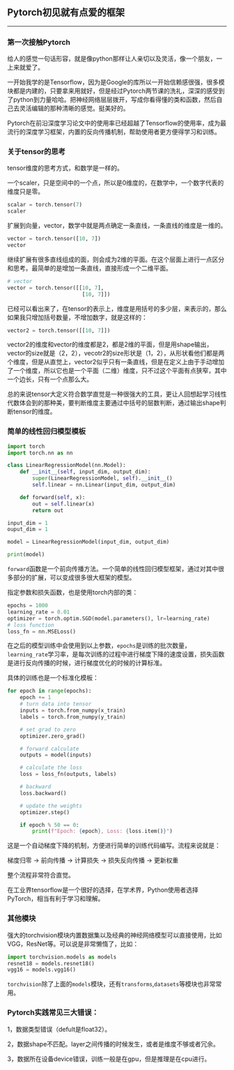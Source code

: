 ## Pytorch初见就有点爱的框架

---

### 第一次接触Pytorch

给人的感觉一句话形容，就是像python那样让人亲切以及灵活，像一个朋友，一上来就爱了。

一开始我学的是Tensorflow，因为是Google的库所以一开始信赖感很强，很多模块都是内建的，只要拿来用就好，但是经过Pytorch两节课的洗礼，深深的感受到了python到力量哈哈。把神经网络层层拨开，写成你看得懂的类和函数，然后自己去灵活编辑的那种清晰的感觉。挺美好的。

Pytorch在前沿深度学习论文中的使用率已经超越了Tensorflow的使用率，成为最流行的深度学习框架，内置的反向传播机制，帮助使用者更方便得学习和训练。

### 关于tensor的思考

tensor维度的思考方式，和数学是一样的。

一个scaler，只是空间中的一个点，所以是0维度的，在数学中，一个数字代表的维度只是零。

```python
scalar = torch.tensor(7)
scaler
```

扩展到向量，vector，数学中就是两点确定一条直线，一条直线的维度是一维的。

```python
vector = torch.tensor([10, 7])
vector
```

继续扩展有很多直线组成的面，则会成为2维的平面。在这个层面上进行一点区分和思考。最简单的是增加一条直线，直接形成一个二维平面。

```python
# vector
vector = torch.tensor([[10, 7],
                        [10, 7]])
```

已经可以看出来了，在tensor的表示上，维度是用括号的多少层，来表示的，那么如果我只增加括号数量，不增加数字，就是这样的：

```python
vector2 = torch.tensor([[10, 7]])
```

vector2的维度和vector的维度都是2，都是2维的平面，但是用shape输出，vector的size就是（2，2），vecotr2的size形状是（1，2），从形状看他们都是两个维度，但是从直觉上，vector2似乎只有一条直线，但是在定义上由于手动增加了一个维度，所以它也是一个平面（二维）维度，只不过这个平面有点狭窄，其中一个边长，只有一个点那么大。

总的来说tensor大定义符合数学直觉是一种很强大的工具，更让人回想起学习线性代数体会到的那种美，要判断维度主要通过中括号的层数判断，通过输出shape判断tensor的维度。


### 简单的线性回归模型模板

```python
import torch
import torch.nn as nn

class LinearRegressionModel(nn.Model):
    def __init__(self, input_dim, output_dim):
        super(LinearRegressionModel, self).__init__()
        self.linear = nn.Linear(input_dim, output_dim)

    def forward(self, x):
        out = self.linear(x)
        return out

input_dim = 1
ouput_dim = 1

model = LinearRegressionModel(input_dim, output_dim)

print(model)
```

`forward`函数是一个前向传播方法。一个简单的线性回归模型框架，通过对其中很多部分的扩展，可以变成很多很大框架的模型。

指定参数和损失函数，也是使用torch内部的类：

```python
epochs = 1000
learning_rate = 0.01
optimizer = torch.optim.SGD(model.parameters(), lr=learning_rate)
# loss function
loss_fn = nn.MSELoss()
```

在之后的模型训练中会使用到以上参数，`epochs`是训练的批次数量，`learning_rate`学习率，是每次训练的过程中进行梯度下降的速度设置，损失函数是进行反向传播的时候，进行梯度优化的时候的计算标准。

具体的训练也是一个标准化模板：

```python
for epoch in range(epochs):
    epoch += 1
    # turn data into tensor
    inputs = torch.from_numpy(x_train)
    labels = torch.from_numpy(y_train)

    # set grad to zero
    optimizer.zero_grad()

    # forward calculate
    outputs = model(inputs)

    # calculate the loss
    loss = loss_fn(outputs, labels)

    # backward
    loss.backward()

    # update the weights
    optimizer.step()

    if epoch % 50 == 0:
        print(f"Epoch: {epoch}, Loss: {loss.item()}")
```

这是一个自动梯度下降的机制，方便进行简单的训练代码编写。流程来说就是：

梯度归零 -> 前向传播 -> 计算损失 -> 损失反向传播 -> 更新权重

整个流程非常符合直觉。

在工业界tensorflow是一个很好的选择，在学术界，Python使用者选择PyTorch，相当有利于学习和理解。

### 其他模块

强大的torchvision模块内置数据集以及经典的神经网络模型可以直接使用，比如VGG，ResNet等。可以说是非常懒惰了，比如：

```python
import torchvision.models as models
resnet18 = models.resnet18()
vgg16 = models.vgg16()
```

`torchvision`除了上面的`models`模块，还有`transforms`,`datasets`等模块也非常常用。

### Pytorch实践常见三大错误：

1，数据类型错误（defult是float32）。

2，数据shape不匹配。layer之间传播的时候发生，或者是维度不够或者冗余。

3，数据所在设备device错误，训练一般是在gpu，但是推理是在cpu进行。
